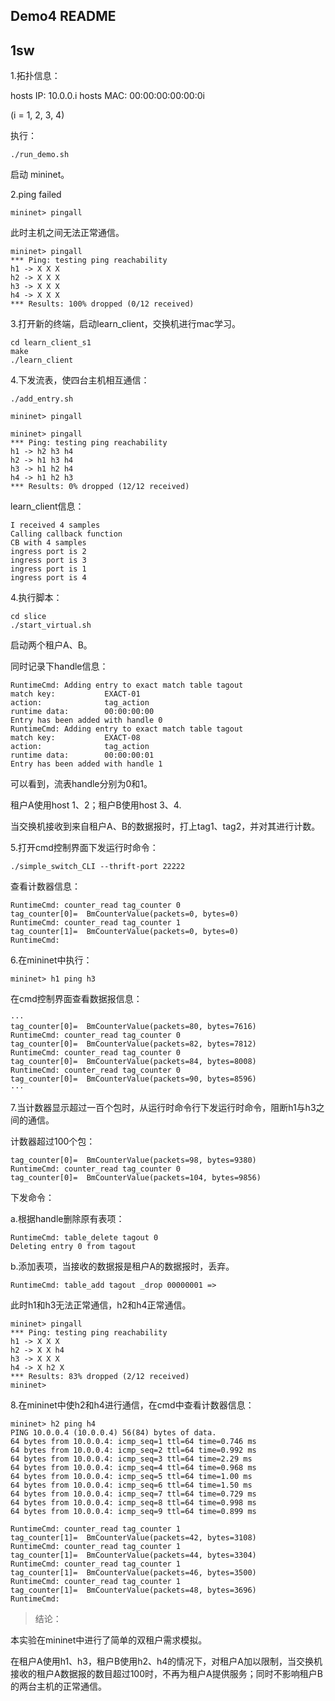 ## Demo4 README

## 1sw

1.拓扑信息：

hosts IP: 10.0.0.i 
hosts MAC: 00:00:00:00:00:0i

(i = 1, 2, 3, 4)

执行：

```
./run_demo.sh
```

启动 mininet。

2.ping failed

```
mininet> pingall
```

此时主机之间无法正常通信。

```
mininet> pingall
*** Ping: testing ping reachability
h1 -> X X X 
h2 -> X X X 
h3 -> X X X 
h4 -> X X X 
*** Results: 100% dropped (0/12 received)
```

3.打开新的终端，启动learn_client，交换机进行mac学习。

```
cd learn_client_s1
make
./learn_client
```

4.下发流表，使四台主机相互通信：

```
./add_entry.sh
```

```
mininet> pingall
```

```
mininet> pingall
*** Ping: testing ping reachability
h1 -> h2 h3 h4 
h2 -> h1 h3 h4 
h3 -> h1 h2 h4 
h4 -> h1 h2 h3 
*** Results: 0% dropped (12/12 received)
```

learn_client信息：

```
I received 4 samples
Calling callback function
CB with 4 samples
ingress port is 2
ingress port is 3
ingress port is 1
ingress port is 4
```

4.执行脚本：

```
cd slice
./start_virtual.sh
```

启动两个租户A、B。

同时记录下handle信息：

```
RuntimeCmd: Adding entry to exact match table tagout
match key:           EXACT-01
action:              tag_action
runtime data:        00:00:00:00
Entry has been added with handle 0
RuntimeCmd: Adding entry to exact match table tagout
match key:           EXACT-08
action:              tag_action
runtime data:        00:00:00:01
Entry has been added with handle 1
```
可以看到，流表handle分别为0和1。

租户A使用host 1、2；租户B使用host 3、4.

当交换机接收到来自租户A、B的数据报时，打上tag1、tag2，并对其进行计数。

5.打开cmd控制界面下发运行时命令：

```
./simple_switch_CLI --thrift-port 22222
```

查看计数器信息：

```
RuntimeCmd: counter_read tag_counter 0
tag_counter[0]=  BmCounterValue(packets=0, bytes=0)
RuntimeCmd: counter_read tag_counter 1
tag_counter[1]=  BmCounterValue(packets=0, bytes=0)
RuntimeCmd: 
```

6.在mininet中执行：

```
mininet> h1 ping h3
```

在cmd控制界面查看数据报信息：

```
···
tag_counter[0]=  BmCounterValue(packets=80, bytes=7616)
RuntimeCmd: counter_read tag_counter 0
tag_counter[0]=  BmCounterValue(packets=82, bytes=7812)
RuntimeCmd: counter_read tag_counter 0
tag_counter[0]=  BmCounterValue(packets=84, bytes=8008)
RuntimeCmd: counter_read tag_counter 0
tag_counter[0]=  BmCounterValue(packets=90, bytes=8596)
···
```

7.当计数器显示超过一百个包时，从运行时命令行下发运行时命令，阻断h1与h3之间的通信。

计数器超过100个包：

```
tag_counter[0]=  BmCounterValue(packets=98, bytes=9380)
RuntimeCmd: counter_read tag_counter 0
tag_counter[0]=  BmCounterValue(packets=104, bytes=9856)
```

下发命令：

a.根据handle删除原有表项：

```
RuntimeCmd: table_delete tagout 0
Deleting entry 0 from tagout

```

b.添加表项，当接收的数据报是租户A的数据报时，丢弃。

```
RuntimeCmd: table_add tagout _drop 00000001 => 
```

此时h1和h3无法正常通信，h2和h4正常通信。

```
mininet> pingall
*** Ping: testing ping reachability
h1 -> X X X 
h2 -> X X h4 
h3 -> X X X 
h4 -> X h2 X 
*** Results: 83% dropped (2/12 received)
mininet> 
```

8.在mininet中使h2和h4进行通信，在cmd中查看计数器信息：

```
mininet> h2 ping h4
PING 10.0.0.4 (10.0.0.4) 56(84) bytes of data.
64 bytes from 10.0.0.4: icmp_seq=1 ttl=64 time=0.746 ms
64 bytes from 10.0.0.4: icmp_seq=2 ttl=64 time=0.992 ms
64 bytes from 10.0.0.4: icmp_seq=3 ttl=64 time=2.29 ms
64 bytes from 10.0.0.4: icmp_seq=4 ttl=64 time=0.968 ms
64 bytes from 10.0.0.4: icmp_seq=5 ttl=64 time=1.00 ms
64 bytes from 10.0.0.4: icmp_seq=6 ttl=64 time=1.50 ms
64 bytes from 10.0.0.4: icmp_seq=7 ttl=64 time=0.729 ms
64 bytes from 10.0.0.4: icmp_seq=8 ttl=64 time=0.998 ms
64 bytes from 10.0.0.4: icmp_seq=9 ttl=64 time=0.899 ms
```

```
RuntimeCmd: counter_read tag_counter 1
tag_counter[1]=  BmCounterValue(packets=42, bytes=3108)
RuntimeCmd: counter_read tag_counter 1
tag_counter[1]=  BmCounterValue(packets=44, bytes=3304)
RuntimeCmd: counter_read tag_counter 1
tag_counter[1]=  BmCounterValue(packets=46, bytes=3500)
RuntimeCmd: counter_read tag_counter 1
tag_counter[1]=  BmCounterValue(packets=48, bytes=3696)
RuntimeCmd: 
```

> 结论：

本实验在mininet中进行了简单的双租户需求模拟。

在租户A使用h1、h3，租户B使用h2、h4的情况下，对租户A加以限制，当交换机接收的租户A数据报的数目超过100时，不再为租户A提供服务；同时不影响租户B的两台主机的正常通信。

